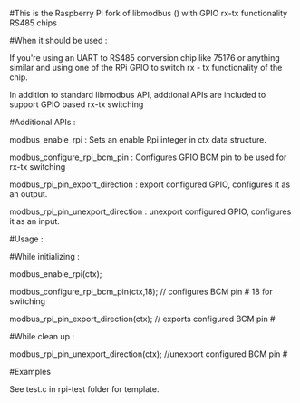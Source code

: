 #This is the Raspberry Pi fork of libmodbus () with GPIO rx-tx functionality RS485 chips

#When it should be used :

If you're using an UART to RS485 conversion chip like 75176 or anything similar and using one of the RPi GPIO
to switch rx - tx functionality of the chip.

In addition to standard libmodbus API, addtional APIs are included to support GPIO based rx-tx switching

#Additional APIs :

modbus_enable_rpi                 : Sets an enable Rpi integer in ctx data structure.

modbus_configure_rpi_bcm_pin      : Configures GPIO BCM pin to be used for rx-tx switching

modbus_rpi_pin_export_direction   : export configured GPIO, configures it as an output.

modbus_rpi_pin_unexport_direction : unexport configured GPIO, configures it as an input.

#Usage :

#While initializing :

modbus_enable_rpi(ctx);

modbus_configure_rpi_bcm_pin(ctx,18);   // configures BCM pin # 18 for switching

modbus_rpi_pin_export_direction(ctx);   // exports configured BCM pin #

#While clean up :

modbus_rpi_pin_unexport_direction(ctx); //unexport configured BCM pin #

#Examples

See test.c in rpi-test folder for template.
